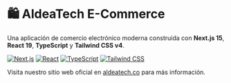 # 🛍️ AldeaTech E-Commerce

Una aplicación de comercio electrónico moderna construida con **Next.js 15**, **React 19**, **TypeScript** y **Tailwind CSS v4**.

[![Next.js](https://img.shields.io/badge/Next.js-15.2.4-000000?style=for-the-badge&logo=nextdotjs)](https://nextjs.org/)
[![React](https://img.shields.io/badge/React-19-61DAFB?style=for-the-badge&logo=react)](https://react.dev/)
[![TypeScript](https://img.shields.io/badge/TypeScript-5-3178C6?style=for-the-badge&logo=typescript)](https://www.typescriptlang.org/)
[![Tailwind CSS](https://img.shields.io/badge/Tailwind_CSS-v4-38B2AC?style=for-the-badge&logo=tailwind-css)](https://tailwindcss.com/)

Visita nuestro sitio web oficial en [aldeatech.co](https://aldeatech.co) para más información.

